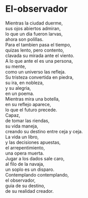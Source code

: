 # El-observador
Mientras la ciudad duerme,<br/>
sus ojos abiertos admiran,<br/>
lo que un dia fueron larvas,<br/>
ahora son polillas.<br/> 
Para el tambien pasa el tiempo,<br/> 
quizas lento, pero contento,<br/> 
clavada su mirada ante el viento.<br/>
A lo que ante el es una persona,<br/>
su mente,<br/>
como un universo las refleja.<br/>
Su tristeza convertida en piedra,<br/>
su ira, en nobleza,<br/>
y su alegria,<br/>
en un poema.<br/>
Mientras mira una botella,<br/>
en su reflejo aparece,<br/>
lo que el futuro precede.<br/>
Capaz,<br/>
de tomar las riendas,<br/>
su vida maneja,<br/>
creando su destino entre ceja y ceja.<br/>
La vida un libro,<br/>
y las decisiones apuestas,<br/>
el arrepentimiento,<br/>
una opera muerta.<br/>
Jugar a los dados sale caro,<br/>
al filo de la navaja,<br/>
un soplo es un disparo.<br/>
Contemplando contemplando,<br/>
el observador,<br/>
guia de su destino,<br/>
de su realidad creador.<br/>

